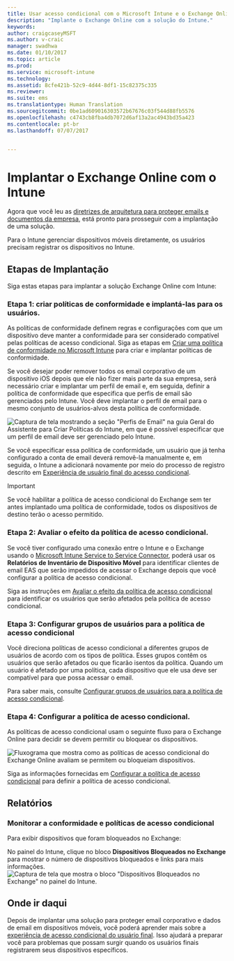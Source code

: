 ```yaml
---
title: Usar acesso condicional com o Microsoft Intune e o Exchange Online
description: "Implante o Exchange Online com a solução do Intune."
keywords: 
author: craigcaseyMSFT
ms.author: v-craic
manager: swadhwa
ms.date: 01/10/2017
ms.topic: article
ms.prod: 
ms.service: microsoft-intune
ms.technology: 
ms.assetid: 8cfe421b-52c9-4d44-8df1-15c82375c335
ms.reviewer: 
ms.suite: ems
ms.translationtype: Human Translation
ms.sourcegitcommit: 0be1ad609016303572b67676c03f544d88fb5576
ms.openlocfilehash: c4743cb8fba4db7072d6af13a2ac4943bd35a423
ms.contentlocale: pt-br
ms.lasthandoff: 07/07/2017


---
```


# <a name="deploy-exchange-online-with-intune"></a>Implantar o Exchange Online com o Intune

Agora que você leu as [diretrizes de arquitetura para proteger emails e documentos da empresa](architecture-guidance-for-protecting-company-email-and-documents.md), está pronto para prosseguir com a implantação de uma solução.

Para o Intune gerenciar dispositivos móveis diretamente, os usuários precisam registrar os dispositivos no Intune.

## <a name="deployment-steps"></a>Etapas de Implantação
Siga estas etapas para implantar a solução Exchange Online com Intune:

### <a name="step-1-create-compliance-policies-and-deploy-to-users"></a>Etapa 1: criar políticas de conformidade e implantá-las para os usuários.
As políticas de conformidade definem regras e configurações com que um dispositivo deve manter a conformidade para ser considerado compatível pelas políticas de acesso condicional. Siga as etapas em [Criar uma política de conformidade no Microsoft Intune](/intune/deploy-use/create-a-device-compliance-policy-in-microsoft-intune) para criar e implantar políticas de conformidade.

Se você desejar poder remover todos os email corporativo de um dispositivo iOS depois que ele não fizer mais parte da sua empresa, será necessário criar e implantar um perfil de email e, em seguida, definir a política de conformidade que especifica que perfis de email são gerenciados pelo Intune. Você deve implantar o perfil de email para o mesmo conjunto de usuários-alvos desta política de conformidade.

![Captura de tela mostrando a seção "Perfis de Email" na guia Geral do Assistente para Criar Políticas do Intune, em que é possível especificar que um perfil de email deve ser gerenciado pelo Intune.](./media/ProtectEmail/intune-create-policy-email-profile.PNG)

Se você especificar essa política de conformidade, um usuário que já tenha configurado a conta de email deverá removê-la manualmente e, em seguida, o Intune a adicionará novamente por meio do processo de registro descrito em [Experiência de usuário final do acesso condicional](end-user-experience-conditional-access.md).

> [!IMPORTANT]
> Se você habilitar a política de acesso condicional do Exchange sem ter antes implantado uma política de conformidade, todos os dispositivos de destino terão o acesso permitido.

### <a name="step-2-evaluate-the-effect-of-the-conditional-access-policy"></a>Etapa 2: Avaliar o efeito da política de acesso condicional.
Se você tiver configurado uma conexão entre o Intune e o Exchange usando o [Microsoft Intune Service to Service Connector](/intune/deploy-use/intune-service-to-service-exchange-connector), poderá usar os **Relatórios de Inventário de Dispositivo Móvel** para identificar clientes de email EAS que serão impedidos de acessar o Exchange depois que você configurar a política de acesso condicional.

Siga as instruções em [Avaliar o efeito da política de acesso condicional](/intune/deploy-use/restrict-access-to-exchange-online-with-microsoft-intune#configure-conditional-access) para identificar os usuários que serão afetados pela política de acesso condicional.

### <a name="step-3-configure-user-groups-for-the-conditional-access-policy"></a>Etapa 3: Configurar grupos de usuários para a política de acesso condicional
Você direciona políticas de acesso condicional a diferentes grupos de usuários de acordo com os tipos de política. Esses grupos contêm os usuários que serão afetados ou que ficarão isentos da política. Quando um usuário é afetado por uma política, cada dispositivo que ele usa deve ser compatível para que possa acessar o email.

Para saber mais, consulte [Configurar grupos de usuários para a política de acesso condicional](/intune/deploy-use/restrict-access-to-exchange-online-with-microsoft-intune#configure-conditional-access).

### <a name="step-4-configure-conditional-access-policy"></a>Etapa 4: Configurar a política de acesso condicional.
As políticas de acesso condicional usam o seguinte fluxo para o Exchange Online para decidir se devem permitir ou bloquear os dispositivos.

![Fluxograma que mostra como as políticas de acesso condicional do Exchange Online avaliam se permitem ou bloqueiam dispositivos.](./media/ProtectEmail/conditional-access-8-1.png)

Siga as informações fornecidas em [Configurar a política de acesso condicional](/intune/deploy-use/restrict-access-to-exchange-online-with-microsoft-intune#configure-conditional-access) para definir a política de acesso condicional.



## <a name="reporting"></a>Relatórios

### <a name="monitor-the-compliance-and-conditional-access-policies"></a>Monitorar a conformidade e políticas de acesso condicional
Para exibir dispositivos que foram bloqueados no Exchange:

No painel do Intune, clique no bloco **Dispositivos Bloqueados no Exchange** para mostrar o número de dispositivos bloqueados e links para mais informações.
![Captura de tela que mostra o bloco "Dispositivos Bloqueados no Exchange" no painel do Intune.](./media/ProtectEmail/intune-sa-6blocked-devices.PNG)



## <a name="where-to-go-from-here"></a>Onde ir daqui
Depois de implantar uma solução para proteger email corporativo e dados de email em dispositivos móveis, você poderá aprender mais sobre a [experiência de acesso condicional do usuário final](end-user-experience-conditional-access.md). Isso ajudará a preparar você para problemas que possam surgir quando os usuários finais registrarem seus dispositivos específicos.

